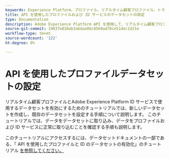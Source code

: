 ```yaml
---
keywords: Experience Platform、プロファイル、リアルタイム顧客プロファイル、トラブルシューティング、API、データセットの有効化
title: API を使用したプロファイルおよび ID サービスのデータセットの設定
type: Documentation
description: Adobe Experience Platform API を使用して、リアルタイム顧客プロファイルおよび ID サービスでデータセットを有効にする方法を説明します。
source-git-commit: 19837e820ab3abdaa0bc8569ad78ce51dec1d21e
workflow-type: tm+mt
source-wordcount: '122'
ht-degree: 0%

---
```


# API を使用したプロファイルデータセットの設定

リアルタイム顧客プロファイルとAdobe Experience Platform ID サービスで使用するデータセットを有効にするためのチュートリアルでは、新しいデータセットを作成し、既存のデータセットを設定する手順について説明します。 このチュートリアルでは、データをデータセットに取り込み、データをプロファイルおよび ID サービスに正常に取り込むことを確認する手順も説明します。

このチュートリアルにアクセスするには、データセットドキュメントの一部である、「 API を使用したプロファイルと ID のデータセットの有効化」のチュートリアル [ を参照してください。](../../catalog/datasets/enable-for-profile.md)
